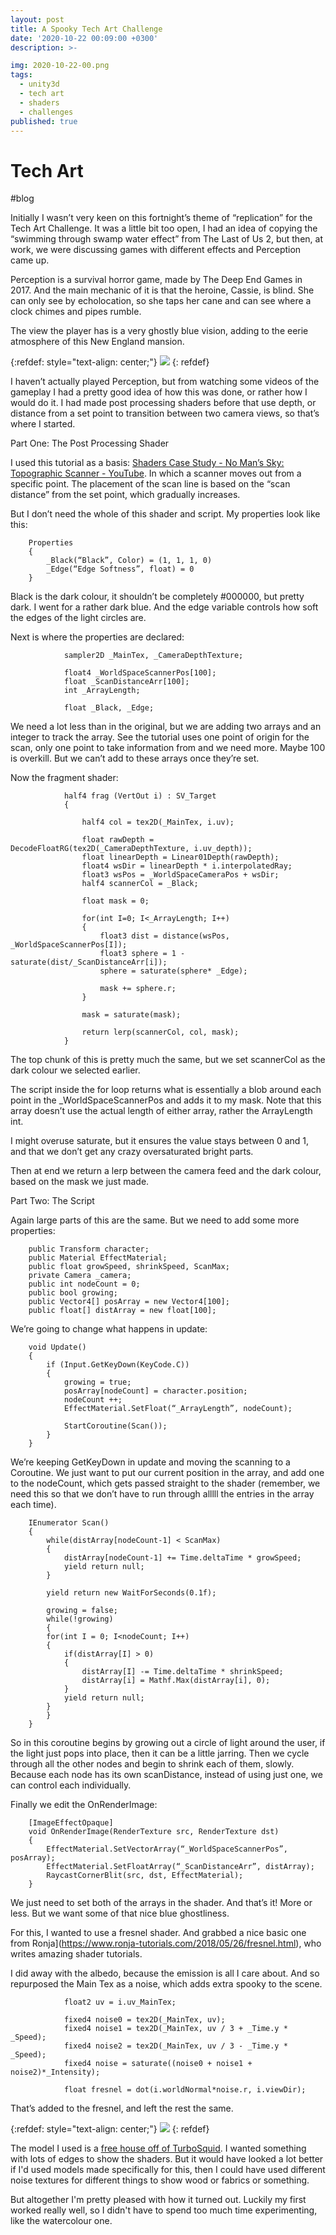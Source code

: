 ```yaml
---
layout: post
title: A Spooky Tech Art Challenge 
date: '2020-10-22 00:09:00 +0300'
description: >-

img: 2020-10-22-00.png
tags:
  - unity3d
  - tech art
  - shaders
  - challenges
published: true
---
```

# Tech Art
#blog


Initially I wasn’t very keen on this fortnight’s theme of “replication” for the Tech Art Challenge. It was a little bit too open, I had an idea of copying the “swimming through swamp water effect” from The Last of Us 2, but then, at work, we were discussing games with different effects and Perception came up.

Perception is a survival horror game, made by The Deep End Games in 2017. And the main mechanic of it is that the heroine, Cassie, is blind. She can only see by echolocation, so she taps her cane and can see where a clock chimes and pipes rumble.

The view the player has is a very ghostly blue vision, adding to the eerie atmosphere of this New England mansion.

{:refdef: style="text-align: center;"}
![ ]({{site.baseurl}}/assets/img/2020-10-22-01.png)
{: refdef}

I haven’t actually played Perception, but from watching some videos of the gameplay I had a pretty good idea of how this was done, or rather how I would do it. I had made post processing shaders before that use depth, or distance from a set point to transition between two camera views, so that’s where I started.

Part One: The Post Processing Shader

I used this tutorial as a basis: [Shaders Case Study - No Man’s Sky: Topographic Scanner - YouTube](https://www.youtube.com/watch?v=OKoNp2RqE9A). In which a scanner moves out from a specific point. The placement of the scan line is based on the “scan distance” from the set point, which gradually increases.

But I don’t need the whole of this shader and script. My properties look like this:

~~~
    Properties
    {
        _Black(“Black”, Color) = (1, 1, 1, 0)
        _Edge(“Edge Softness”, float) = 0
    }
~~~

Black is the dark colour, it shouldn’t be completely #000000, but pretty dark. I went for a rather dark blue. And the edge variable controls how soft the edges of the light circles are.

Next is where the properties are declared:
~~~
            sampler2D _MainTex, _CameraDepthTexture;

            float4 _WorldSpaceScannerPos[100];
            float _ScanDistanceArr[100];
            int _ArrayLength;

            float _Black, _Edge;
~~~

We need a lot less than in the original, but we are adding two arrays and an integer to track the array. See the tutorial uses one point of origin for the scan, only one point to take information from and we need more. Maybe 100 is overkill. But we can’t add to these arrays once they’re set.

Now the fragment shader:


~~~
            half4 frag (VertOut i) : SV_Target
            {

                half4 col = tex2D(_MainTex, i.uv);

                float rawDepth = DecodeFloatRG(tex2D(_CameraDepthTexture, i.uv_depth));
                float linearDepth = Linear01Depth(rawDepth);
                float4 wsDir = linearDepth * i.interpolatedRay;
                float3 wsPos = _WorldSpaceCameraPos + wsDir;
                half4 scannerCol = _Black;

                float mask = 0;

                for(int I=0; I<_ArrayLength; I++)
                {
                    float3 dist = distance(wsPos, _WorldSpaceScannerPos[I]);
                    float3 sphere = 1 - saturate(dist/_ScanDistanceArr[i]);
                    sphere = saturate(sphere* _Edge);

                    mask += sphere.r;
                }

                mask = saturate(mask);

                return lerp(scannerCol, col, mask);
            }

~~~

The top chunk of this is pretty much the same, but we set scannerCol as the dark colour we selected earlier. 

The script inside the for loop returns what is essentially a blob around each point in the _WorldSpaceScannerPos and adds it to my mask.  Note that this array doesn’t use the actual length of either array, rather the ArrayLength int.

I might overuse saturate, but it ensures the value stays between 0 and 1, and that we don’t get any crazy oversaturated bright parts.

Then at end we return a lerp between the camera feed and the dark colour, based on the mask we just made.

Part Two: The Script

Again large parts of this are the same. But we need to add some more properties:

~~~
    public Transform character;
    public Material EffectMaterial;
    public float growSpeed, shrinkSpeed, ScanMax;
    private Camera _camera;
    public int nodeCount = 0;
    public bool growing;
    public Vector4[] posArray = new Vector4[100];
    public float[] distArray = new float[100];
~~~

We’re going to change what happens in update:

~~~
    void Update()
    {
        if (Input.GetKeyDown(KeyCode.C))
        {
            growing = true;
            posArray[nodeCount] = character.position;
            nodeCount ++;
            EffectMaterial.SetFloat(“_ArrayLength”, nodeCount);

            StartCoroutine(Scan());
        }
    }
~~~

We’re keeping GetKeyDown in update and moving the scanning to a Coroutine.  We just want to put our current position in the array, and add one to the nodeCount, which gets passed straight to the shader (remember, we need this so that we don’t have to run through alllll the entries in the array each time).

~~~
    IEnumerator Scan()
    {
        while(distArray[nodeCount-1] < ScanMax)
        {
            distArray[nodeCount-1] += Time.deltaTime * growSpeed;
            yield return null;
        }

        yield return new WaitForSeconds(0.1f);

        growing = false;
        while(!growing)
        {
        for(int I = 0; I<nodeCount; I++)
        {
            if(distArray[I] > 0)
            {
                distArray[I] -= Time.deltaTime * shrinkSpeed;
                distArray[i] = Mathf.Max(distArray[i], 0);
            }
            yield return null;
        }
        }
    }
~~~

So in this coroutine begins by growing out a circle of light around the user, if the light just pops into place, then it can be a little jarring. Then we cycle through all the other nodes and begin to shrink each of them, slowly. Because each node has its own scanDistance, instead of using just one, we can control each individually.

Finally we edit the OnRenderImage:

~~~
    [ImageEffectOpaque]
    void OnRenderImage(RenderTexture src, RenderTexture dst)
    {
        EffectMaterial.SetVectorArray(“_WorldSpaceScannerPos”, posArray);
        EffectMaterial.SetFloatArray(“_ScanDistanceArr”, distArray);
        RaycastCornerBlit(src, dst, EffectMaterial);
    }
~~~

We just need to set both of the arrays in the shader.  And that’s it! More or less. But we want some of that nice blue ghostliness.

For this, I wanted to use a fresnel shader. And grabbed a nice basic one from Ronja](https://www.ronja-tutorials.com/2018/05/26/fresnel.html), who writes amazing shader tutorials.

I did away with the albedo, because the emission is all I care about. And so repurposed the Main Tex as a noise, which adds extra spooky to the scene.

~~~
            float2 uv = i.uv_MainTex;

            fixed4 noise0 = tex2D(_MainTex, uv);
            fixed4 noise1 = tex2D(_MainTex, uv / 3 + _Time.y * _Speed);
            fixed4 noise2 = tex2D(_MainTex, uv / 3 - _Time.y * _Speed);
            fixed4 noise = saturate((noise0 + noise1 + noise2)*_Intensity);

            float fresnel = dot(i.worldNormal*noise.r, i.viewDir);
~~~

That’s added to the fresnel, and left the rest the same.


{:refdef: style="text-align: center;"}
![ ]({{site.baseurl}}/assets/img/2020-10-22-02.gif)
{: refdef}

The model I used is a [free house off of TurboSquid](https://www.turbosquid.com/3d-models/3d-house-1628048). I wanted something with lots of edges to show the shaders. But it would have looked a lot better if I'd used models made specifically for this, then I could have used different noise textures for different things to show wood or fabrics or something.

But altogether I'm pretty pleased with how it turned out. Luckily my first worked really well, so I didn't have to spend too much time experimenting, like the watercolour one. 
